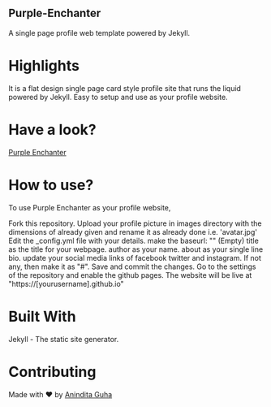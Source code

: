 ## Purple-Enchanter
A single page profile web template powered by Jekyll.

# Highlights
It is a flat design single page card style profile site that runs the liquid powered by Jekyll. Easy to setup and use as your profile website.

# Have a look?
[Purple Enchanter](https://github.com/riyashekann/Purple-Enchanter)

# How to use?
To use Purple Enchanter as your profile website,

Fork this repository. Upload your profile picture in images directory with the dimensions of already given and rename it as already done i.e. 'avatar.jpg' Edit the _config.yml file with your details. make the baseurl: "" (Empty) title as the title for your webpage. author as your name. about as your single line bio. update your social media links of facebook twitter and instagram. If not any, then make it as "#". Save and commit the changes. Go to the settings of the repository and enable the github pages. The website will be live at "https://[yourusername].github.io"

# Built With
Jekyll - The static site generator.

# Contributing
Made with ❤ by [Anindita Guha](https://riyashekann.github.io)
